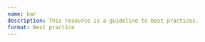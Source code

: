 ```yaml
---
name: bar
description: This resource is a guideline to best practices.
format: Best practice
---
```

